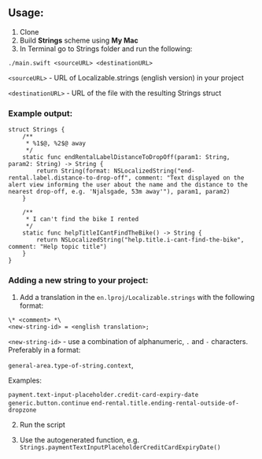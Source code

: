 
## Usage:

1. Clone
2. Build **Strings** scheme using **My Mac**
3. In Terminal go to Strings folder and run the following:
```
./main.swift <sourceURL> <destinationURL>
```
`<sourceURL>` - URL of Localizable.strings (english version) in your project

`<destinationURL>` - URL of the file with the resulting Strings struct

### Example output:
```
struct Strings {
    /**
     * %1$@, %2$@ away
     */
    static func endRentalLabelDistanceToDropOff(param1: String, param2: String) -> String {
        return String(format: NSLocalizedString("end-rental.label.distance-to-drop-off", comment: "Text displayed on the alert view informing the user about the name and the distance to the nearest drop-off, e.g. 'Njalsgade, 53m away'"), param1, param2)
    }

    /**
     * I can't find the bike I rented
     */
    static func helpTitleICantFindTheBike() -> String {
        return NSLocalizedString("help.title.i-cant-find-the-bike", comment: "Help topic title")
    }
}
```

### Adding a new string to your project:

1. Add a translation in the `en.lproj/Localizable.strings` with the following format:

```
\* <comment> *\
<new-string-id> = <english translation>;
```

`<new-string-id>` - use a combination of alphanumeric, `.` and `-` characters. Preferably in a format: 

`general-area.type-of-string.context`,

Examples:

`payment.text-input-placeholder.credit-card-expiry-date`
`generic.button.continue`
`end-rental.title.ending-rental-outside-of-dropzone`

2. Run the script

3. Use the autogenerated function, e.g. `Strings.paymentTextInputPlaceholderCreditCardExpiryDate()`
